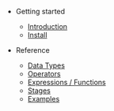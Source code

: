 - Getting started
  - [Introduction](intro.md)
  - [Install](install.md)
  
- Reference
  - [Data Types](datatypes.md)
  - [Operators](operators.md)
  - [Expressions / Functions](functions.md)
  - [Stages](stages.md)
  - [Examples](examples.md)